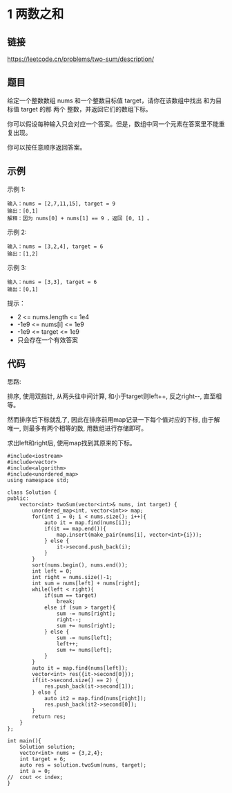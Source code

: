 # 1 两数之和
## 链接
https://leetcode.cn/problems/two-sum/description/

## 题目 
给定一个整数数组 nums 和一个整数目标值 target，请你在该数组中找出 和为目标值 target  的那 两个 整数，并返回它们的数组下标。

你可以假设每种输入只会对应一个答案。但是，数组中同一个元素在答案里不能重复出现。

你可以按任意顺序返回答案。

## 示例
示例 1:
```
输入：nums = [2,7,11,15], target = 9
输出：[0,1]
解释：因为 nums[0] + nums[1] == 9 ，返回 [0, 1] 。
```
示例 2:
```
输入：nums = [3,2,4], target = 6
输出：[1,2]
```
示例 3:
```
输入：nums = [3,3], target = 6
输出：[0,1]
```

提示：

- 2 <= nums.length <= 1e4
- -1e9 <= nums[i] <= 1e9
- -1e9 <= target <= 1e9
- 只会存在一个有效答案 

## 代码
思路:

排序, 使用双指针, 从两头往中间计算, 和小于target则left++, 反之right--, 直至相等。

然而排序后下标就乱了, 因此在排序前用map记录一下每个值对应的下标, 由于解唯一, 则最多有两个相等的数, 用数组进行存储即可。

求出left和right后, 使用map找到其原来的下标。

```
#include<iostream>
#include<vector>
#include<algorithm>
#include<unordered_map>
using namespace std;

class Solution {
public:
    vector<int> twoSum(vector<int>& nums, int target) {
        unordered_map<int, vector<int>> map;
        for(int i = 0; i < nums.size(); i++){
            auto it = map.find(nums[i]);
            if(it == map.end()){
                map.insert(make_pair(nums[i], vector<int>{i}));
            } else {
                it->second.push_back(i);
            }
        }
        sort(nums.begin(), nums.end());
        int left = 0;
        int right = nums.size()-1;
        int sum = nums[left] + nums[right];
        while(left < right){
            if(sum == target)
                break;
            else if (sum > target){
                sum -= nums[right];
                right--;
                sum += nums[right];
            } else {
                sum -= nums[left];
                left++;
                sum += nums[left];
            }
        }
        auto it = map.find(nums[left]);
        vector<int> res({it->second[0]});
        if(it->second.size() == 2) {
            res.push_back(it->second[1]);
        } else {
            auto it2 = map.find(nums[right]);
            res.push_back(it2->second[0]);
        }
        return res;
    }
};

int main(){
    Solution solution;
    vector<int> nums = {3,2,4};
    int target = 6;
    auto res = solution.twoSum(nums, target);
    int a = 0;
//  cout << index;
}
```
